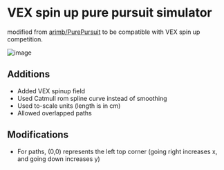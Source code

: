 # VEX spin up pure pursuit simulator

modified from [arimb/PurePursuit](https://github.com/arimb/PurePursuit) to be compatible with VEX spin up competition.

![image](https://github.com/acezxn/PathTracker/blob/main/images/movie.gif)

## Additions

- Added VEX spinup field
- Used Catmull rom spline curve instead of smoothing
- Used to-scale units (length is in cm)
- Allowed overlapped paths

## Modifications

- For paths, (0,0) represents the left top corner (going right increases x, and going down increases y)
